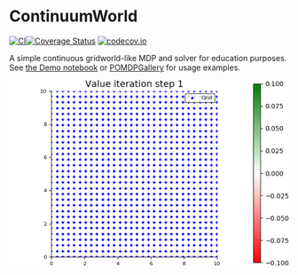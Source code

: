 # ContinuumWorld

[![CI](https://github.com/Aero-Spec/ContinuumWorld.jl/actions/workflows/CI.yml/badge.svg)](https://github.com/Aero-Spec/ContinuumWorld.jl/actions/workflows/CI.yml)[![Coverage Status](https://coveralls.io/repos/JuliaPOMDP/ContinuumWorld.jl/badge.svg?branch=master&service=github)](https://coveralls.io/github/JuliaPOMDP/ContinuumWorld.jl?branch=master)
[![codecov.io](http://codecov.io/github/JuliaPOMDP/ContinuumWorld.jl/coverage.svg?branch=master)](http://codecov.io/github/JuliaPOMDP/ContinuumWorld.jl?branch=master)

A simple continuous gridworld-like MDP and solver for education purposes. See [the Demo notebook](https://nbviewer.jupyter.org/github/JuliaPOMDP/ContinuumWorld.jl/blob/master/notebooks/Demo.ipynb) or [POMDPGallery](https://github.com/JuliaPOMDP/POMDPGallery.jl) for usage examples.

![Function approximation value iteration](img/out.gif)
